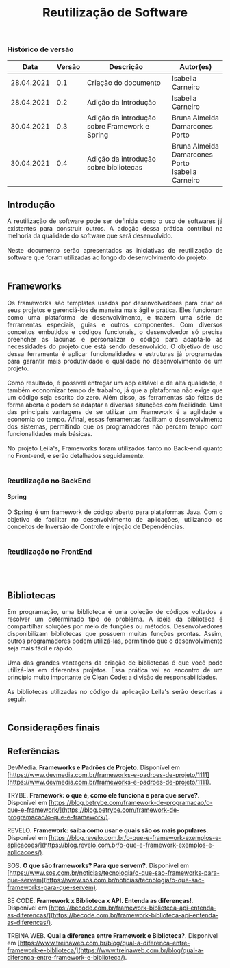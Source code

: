 # <center> Reutilização de Software
<br>

### Histórico de versão
  
|Data | Versão | Descrição | Autor(es)
| -- | -- | -- | -- |
| 28.04.2021 | 0.1 | Criação do documento | Isabella Carneiro |
| 28.04.2021 | 0.2 | Adição da Introdução | Isabella Carneiro |
| 30.04.2021 | 0.3 | Adição da introdução sobre Framework e Spring | Bruna Almeida<br>Damarcones Porto|
| 30.04.2021 | 0.4 | Adição da introdução sobre bibliotecas | Bruna Almeida<br>Damarcones Porto<br>Isabella Carneiro |

## Introdução
<div align="justify">
A reutilização de software pode ser definida como o uso de softwares já existentes para construir outros. A adoção dessa prática contribui na melhoria da qualidade do software que será desenvolvido.
<br><br>
Neste documento serão apresentados as iniciativas de reutilização de software que foram utilizadas ao longo do desenvolvimento do projeto.
</div><br>

## Frameworks
<div align="justify">
Os frameworks são templates usados por desenvolvedores para criar os seus projetos e gerenciá-los de maneira mais ágil e prática. Eles funcionam como uma plataforma de desenvolvimento, e trazem uma série de ferramentas especiais, guias e outros componentes. Com diversos conceitos embutidos e códigos funcionais, o desenvolvedor só precisa preencher as lacunas e personalizar o código para adaptá-lo às necessidades do projeto que está sendo desenvolvido. O objetivo de uso dessa ferramenta é aplicar funcionalidades e estruturas já programadas para garantir mais produtividade e qualidade no desenvolvimento de um projeto. 
<br><br>
Como resultado, é possível entregar um app estável e de alta qualidade, e também economizar tempo de trabalho, já que a plataforma não exige que um código seja escrito do zero. Além disso, as ferramentas são feitas de forma aberta e podem se adaptar a diversas situações com facilidade. Uma das principais vantagens de se utilizar um Framework é a agilidade e economia do tempo. Afinal, essas ferramentas facilitam o desenvolvimento dos sistemas, permitindo que os programadores não percam tempo com funcionalidades mais básicas. 
<br><br>
No projeto Leila's, Frameworks foram utilizados tanto no Back-end quanto no Front-end, e serão detalhados seguidamente.
</div><br>

### Reutilização no BackEnd

#### Spring
<div align="justify"> 
O Spring é um framework de código aberto para plataformas Java. Com o objetivo de facilitar no desenvolvimento de aplicações, utilizando os conceitos de Inversão de Controle e Injeção de Dependências.
</div><br>

### Reutilização no FrontEnd



<br><br>

## Bibliotecas
<div align="justify">
Em programação, uma biblioteca é uma coleção de códigos voltados a resolver um determinado tipo de problema. A ideia da biblioteca é compartilhar soluções por meio de funções ou métodos. Desenvolvedores disponibilizam bibliotecas que possuem muitas funções prontas. Assim, outros programadores podem utilizá-las, permitindo que o desenvolvimento seja mais fácil e rápido.
<br><br>
Uma das grandes vantagens da criação de bibliotecas é que você pode utilizá-las em diferentes projetos. Essa prática vai ao encontro de um princípio muito importante de Clean Code: a divisão de responsabilidades. 
<br><br>
As bibliotecas utilizadas no código da aplicação Leila's serão descritas a seguir.
</div><br>

## Considerações finais


## Referências
DevMedia. **Frameworks e Padrões de Projeto**. Disponível em [https://www.devmedia.com.br/frameworks-e-padroes-de-projeto/1111](https://www.devmedia.com.br/frameworks-e-padroes-de-projeto/1111).

TRYBE. **Framework: o que é, como ele funciona e para que serve?**. Disponível em [https://blog.betrybe.com/framework-de-programacao/o-que-e-framework/](https://blog.betrybe.com/framework-de-programacao/o-que-e-framework/).

REVELO. **Framework: saiba como usar e quais são os mais populares**. Disponível em [https://blog.revelo.com.br/o-que-e-framework-exemplos-e-aplicacoes/](https://blog.revelo.com.br/o-que-e-framework-exemplos-e-aplicacoes/).

SOS. **O que são frameworks? Para que servem?**. Disponível em [https://www.sos.com.br/noticias/tecnologia/o-que-sao-frameworks-para-que-servem](https://www.sos.com.br/noticias/tecnologia/o-que-sao-frameworks-para-que-servem).

BE CODE. **Framework x Biblioteca x API. Entenda as diferenças!**. Disponível em [https://becode.com.br/framework-biblioteca-api-entenda-as-diferencas/](https://becode.com.br/framework-biblioteca-api-entenda-as-diferencas/).

TREINA WEB. **Qual a diferença entre Framework e Biblioteca?**. Disponível em [https://www.treinaweb.com.br/blog/qual-a-diferenca-entre-framework-e-biblioteca/](https://www.treinaweb.com.br/blog/qual-a-diferenca-entre-framework-e-biblioteca/).

